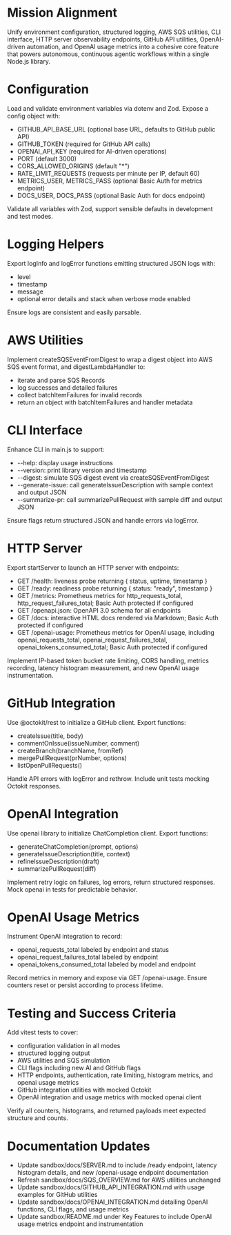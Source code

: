 # Mission Alignment

Unify environment configuration, structured logging, AWS SQS utilities, CLI interface, HTTP server observability endpoints, GitHub API utilities, OpenAI-driven automation, and OpenAI usage metrics into a cohesive core feature that powers autonomous, continuous agentic workflows within a single Node.js library.

# Configuration

Load and validate environment variables via dotenv and Zod. Expose a config object with:

- GITHUB_API_BASE_URL (optional base URL, defaults to GitHub public API)
- GITHUB_TOKEN (required for GitHub API calls)
- OPENAI_API_KEY (required for AI-driven operations)
- PORT (default 3000)
- CORS_ALLOWED_ORIGINS (default "*")
- RATE_LIMIT_REQUESTS (requests per minute per IP, default 60)
- METRICS_USER, METRICS_PASS (optional Basic Auth for metrics endpoint)
- DOCS_USER, DOCS_PASS (optional Basic Auth for docs endpoint)

Validate all variables with Zod, support sensible defaults in development and test modes.

# Logging Helpers

Export logInfo and logError functions emitting structured JSON logs with:

- level
- timestamp
- message
- optional error details and stack when verbose mode enabled

Ensure logs are consistent and easily parsable.

# AWS Utilities

Implement createSQSEventFromDigest to wrap a digest object into AWS SQS event format, and digestLambdaHandler to:

- iterate and parse SQS Records
- log successes and detailed failures
- collect batchItemFailures for invalid records
- return an object with batchItemFailures and handler metadata

# CLI Interface

Enhance CLI in main.js to support:

- --help: display usage instructions
- --version: print library version and timestamp
- --digest: simulate SQS digest event via createSQSEventFromDigest
- --generate-issue: call generateIssueDescription with sample context and output JSON
- --summarize-pr: call summarizePullRequest with sample diff and output JSON

Ensure flags return structured JSON and handle errors via logError.

# HTTP Server

Export startServer to launch an HTTP server with endpoints:

- GET /health: liveness probe returning { status, uptime, timestamp }
- GET /ready: readiness probe returning { status: "ready", timestamp }
- GET /metrics: Prometheus metrics for http_requests_total, http_request_failures_total; Basic Auth protected if configured
- GET /openapi.json: OpenAPI 3.0 schema for all endpoints
- GET /docs: interactive HTML docs rendered via Markdown; Basic Auth protected if configured
- GET /openai-usage: Prometheus metrics for OpenAI usage, including openai_requests_total, openai_request_failures_total, openai_tokens_consumed_total; Basic Auth protected if configured

Implement IP-based token bucket rate limiting, CORS handling, metrics recording, latency histogram measurement, and new OpenAI usage instrumentation.

# GitHub Integration

Use @octokit/rest to initialize a GitHub client. Export functions:

- createIssue(title, body)
- commentOnIssue(issueNumber, comment)
- createBranch(branchName, fromRef)
- mergePullRequest(prNumber, options)
- listOpenPullRequests()

Handle API errors with logError and rethrow. Include unit tests mocking Octokit responses.

# OpenAI Integration

Use openai library to initialize ChatCompletion client. Export functions:

- generateChatCompletion(prompt, options)
- generateIssueDescription(title, context)
- refineIssueDescription(draft)
- summarizePullRequest(diff)

Implement retry logic on failures, log errors, return structured responses. Mock openai in tests for predictable behavior.

# OpenAI Usage Metrics

Instrument OpenAI integration to record:

- openai_requests_total labeled by endpoint and status
- openai_request_failures_total labeled by endpoint
- openai_tokens_consumed_total labeled by model and endpoint

Record metrics in memory and expose via GET /openai-usage. Ensure counters reset or persist according to process lifetime.

# Testing and Success Criteria

Add vitest tests to cover:

- configuration validation in all modes
- structured logging output
- AWS utilities and SQS simulation
- CLI flags including new AI and GitHub flags
- HTTP endpoints, authentication, rate limiting, histogram metrics, and openai usage metrics
- GitHub integration utilities with mocked Octokit
- OpenAI integration and usage metrics with mocked openai client

Verify all counters, histograms, and returned payloads meet expected structure and counts.

# Documentation Updates

- Update sandbox/docs/SERVER.md to include /ready endpoint, latency histogram details, and new /openai-usage endpoint documentation
- Refresh sandbox/docs/SQS_OVERVIEW.md for AWS utilities unchanged
- Update sandbox/docs/GITHUB_API_INTEGRATION.md with usage examples for GitHub utilities
- Update sandbox/docs/OPENAI_INTEGRATION.md detailing OpenAI functions, CLI flags, and usage metrics
- Update sandbox/README.md under Key Features to include OpenAI usage metrics endpoint and instrumentation